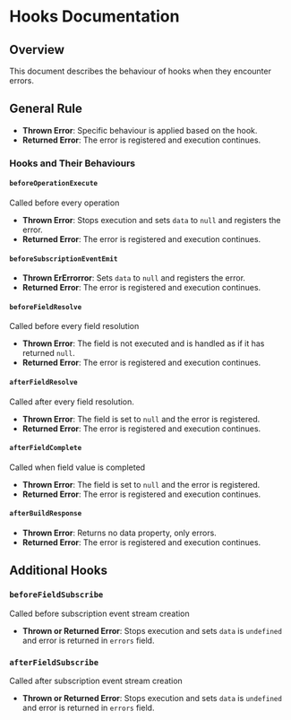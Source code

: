 # Hooks Documentation

## Overview

This document describes the behaviour of hooks when they encounter errors.

## General Rule

- **Thrown Error**: Specific behaviour is applied based on the hook.
- **Returned Error**: The error is registered and execution continues.

### Hooks and Their Behaviours

#### `beforeOperationExecute`

Called before every operation

- **Thrown Error**: Stops execution and sets `data` to `null` and registers the error.
- **Returned Error**: The error is registered and execution continues.

#### `beforeSubscriptionEventEmit`

- **Thrown ErErrorror**: Sets `data` to `null` and registers the error.
- **Returned Error**: The error is registered and execution continues.

#### `beforeFieldResolve`

Called before every field resolution

- **Thrown Error**: The field is not executed and is handled as if it has returned `null`.
- **Returned Error**: The error is registered and execution continues.

#### `afterFieldResolve`

Called after every field resolution.

- **Thrown Error**: The field is set to `null` and the error is registered.
- **Returned Error**: The error is registered and execution continues.

#### `afterFieldComplete`

Called when field value is completed

- **Thrown Error**: The field is set to `null` and the error is registered.
- **Returned Error**: The error is registered and execution continues.

#### `afterBuildResponse`

- **Thrown Error**: Returns no data property, only errors.
- **Returned Error**: The error is registered and execution continues.

## Additional Hooks

### `beforeFieldSubscribe`

Called before subscription event stream creation

- **Thrown or Returned Error**: Stops execution and sets `data` is `undefined` and error is returned in `errors` field.

### `afterFieldSubscribe`

Called after subscription event stream creation

- **Thrown or Returned Error**: Stops execution and sets `data` is `undefined` and error is returned in `errors` field.
